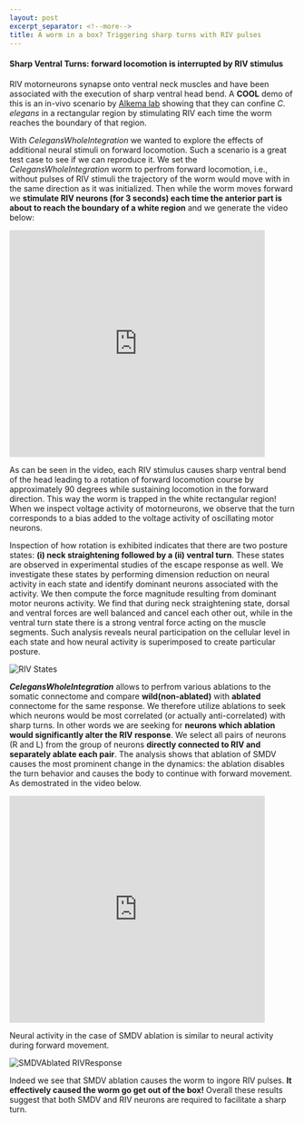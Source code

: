 ```yaml
---
layout: post
excerpt_separator: <!--more-->
title: A worm in a box? Triggering sharp turns with RIV pulses
---
```


#### Sharp Ventral Turns: forward locomotion is interrupted by RIV stimulus

RIV motorneurons synapse onto ventral neck muscles and have been associated with the execution of sharp ventral head bend. A **COOL** demo of this is an in-vivo scenario by [Alkema lab](https://www.umassmed.edu/AlkemaLab/) showing that they can confine _C. elegans_ in a rectangular region by stimulating RIV each time the worm reaches the boundary of that region. 

With _CelegansWholeIntegration_ we wanted to explore the effects of additional neural stimuli on forward locomotion. Such a scenario is a great test case to see if we can reproduce it. We set the _CelegansWholeIntegration_ worm to perfrom forward locomotion, i.e., without pulses of RIV stimuli the trajectory of the worm would move with in the same direction as it was initialized. Then while the worm moves forward we **stimulate RIV neurons (for 3 seconds) each time the anterior part is about to reach the boundary of a white region** and we generate the video below:

<iframe width="450" height="400" src="https://www.youtube.com/embed/hJfpxhMVUgc" frameborder="0" allow="accelerometer; autoplay; encrypted-media; gyroscope; picture-in-picture" allowfullscreen></iframe>

<!--more-->
As can be seen in the video, each RIV stimulus causes sharp ventral bend of the head leading to a rotation of forward locomotion course by approximately 90 degrees while sustaining locomotion in the forward direction. This way the worm is trapped in the white rectangular region! When we inspect voltage activity of motorneurons, we observe that the turn corresponds to a bias added to the voltage activity of oscillating motor neurons.


Inspection of how rotation is exhibited indicates that there are two posture states: **(i) neck straightening followed by a (ii) ventral turn**. These states are observed in experimental studies of the escape response as well. We investigate these states by performing dimension reduction on neural activity in each state and identify dominant neurons associated with the activity. We then compute the force magnitude resulting from dominant motor neurons activity. We find that during neck straightening state, dorsal and ventral forces are well balanced and cancel each other out, while in the ventral turn state there is a strong ventral force acting on the muscle segments. Such analysis reveals neural participation on the cellular level in each state and how neural activity is superimposed to create particular posture.

![RIV States](/CelegansWholeIntegration/media/RIVstates.png)

**_CelegansWholeIntegration_** allows to perfrom various ablations to the somatic connectome and compare **wild(non-ablated)** with **ablated** connectome for the same response. We therefore utilize ablations to seek which neurons would be most correlated (or actually anti-correlated) with sharp turns. In other words we are seeking for **neurons which ablation would significantly alter the RIV response**. We select all pairs of neurons (R and L) from the group of neurons **directly connected to RIV and separately ablate each pair**. The analysis shows that ablation of SMDV causes the most prominent change in the dynamics: the ablation disables the turn behavior and causes the body to continue with forward movement. As demostrated in the video below. 

<iframe width="450" height="400" src="https://www.youtube.com/embed/iuIAXnbTQKk" frameborder="0" allow="accelerometer; autoplay; encrypted-media; gyroscope; picture-in-picture" allowfullscreen></iframe>

Neural activity in the case of SMDV ablation is similar to neural activity during forward movement. 

![SMDVAblated RIVResponse](/CelegansWholeIntegration/media/RIVSMDVAbl.png)

Indeed we see that SMDV ablation causes the worm to ingore RIV pulses. **It effectively caused the worm go get out of the box!** Overall these results suggest that both SMDV and RIV neurons are required to facilitate a sharp turn.

